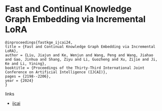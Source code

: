 # Fast and Continual Knowledge Graph Embedding via Incremental LoRA

```
@inproceedings{fastkge_ijcai24,
title = {Fast and Continual Knowledge Graph Embedding via Incremental LoRA},
author = {Liu, Jiajun and Ke, Wenjun and Wang, Peng and Wang, Jiahao and Gao, Jinhua and Shang, Ziyu and Li, Guozheng and Xu, Zijie and Ji, Ke and Li, Yining},
booktitle = {Proceedings of the Thirty-Third International Joint Conference on Artificial Intelligence (IJCAI)},
pages = {2198--2206},
year = {2024}
}
```

links
- [ijcai](https://www.ijcai.org/proceedings/2024/243)
